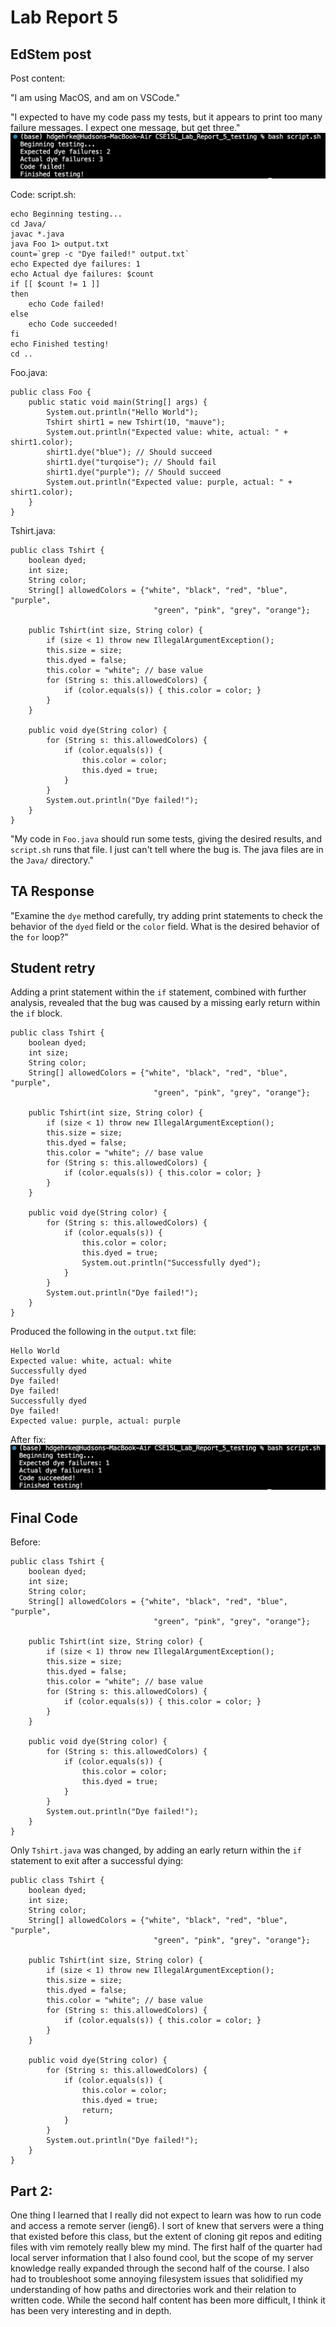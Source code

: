 # Lab Report 5
## EdStem post

Post content:

"I am using MacOS, and am on VSCode."

"I expected to have my code pass my tests, but it appears to print too many failure messages. I expect one message, but get three."
![Image](https://raw.githubusercontent.com/hdgehrke/cse15l-lab-reports/main/Screenshot%202023-06-05%20at%2018.23.08.png)

Code: 
script.sh:
```
echo Beginning testing...
cd Java/
javac *.java
java Foo 1> output.txt
count=`grep -c "Dye failed!" output.txt`
echo Expected dye failures: 1
echo Actual dye failures: $count
if [[ $count != 1 ]]
then
    echo Code failed!
else
    echo Code succeeded!
fi
echo Finished testing!
cd ..
```
Foo.java:
```
public class Foo {
    public static void main(String[] args) {
        System.out.println("Hello World");
        Tshirt shirt1 = new Tshirt(10, "mauve");
        System.out.println("Expected value: white, actual: " + shirt1.color);
        shirt1.dye("blue"); // Should succeed
        shirt1.dye("turqoise"); // Should fail
        shirt1.dye("purple"); // Should succeed
        System.out.println("Expected value: purple, actual: " + shirt1.color);
    }
}
```
Tshirt.java:
```
public class Tshirt {
    boolean dyed;
    int size;
    String color;
    String[] allowedColors = {"white", "black", "red", "blue", "purple",
                                "green", "pink", "grey", "orange"};

    public Tshirt(int size, String color) {
        if (size < 1) throw new IllegalArgumentException();
        this.size = size;
        this.dyed = false;
        this.color = "white"; // base value
        for (String s: this.allowedColors) {
            if (color.equals(s)) { this.color = color; }
        }
    }

    public void dye(String color) {
        for (String s: this.allowedColors) {
            if (color.equals(s)) {
                this.color = color;
                this.dyed = true;
            }
        }
        System.out.println("Dye failed!");
    }
}
```
"My code in `Foo.java` should run some tests, giving the desired results, and `script.sh` runs that file. 
I just can't tell where the bug is. The java files are in the `Java/` directory."

## TA Response

"Examine the `dye` method carefully, try adding print statements to check the behavior of the `dyed` field or the `color` field.
What is the desired behavior of the `for` loop?"

## Student retry

Adding a print statement within the `if` statement, combined with further analysis, revealed that the bug was caused by a missing early return within the `if` block.
```
public class Tshirt {
    boolean dyed;
    int size;
    String color;
    String[] allowedColors = {"white", "black", "red", "blue", "purple",
                                "green", "pink", "grey", "orange"};

    public Tshirt(int size, String color) {
        if (size < 1) throw new IllegalArgumentException();
        this.size = size;
        this.dyed = false;
        this.color = "white"; // base value
        for (String s: this.allowedColors) {
            if (color.equals(s)) { this.color = color; }
        }
    }

    public void dye(String color) {
        for (String s: this.allowedColors) {
            if (color.equals(s)) {
                this.color = color;
                this.dyed = true;
                System.out.println("Successfully dyed");
            }
        }
        System.out.println("Dye failed!");
    }
}
```
Produced the following in the `output.txt` file:
```
Hello World
Expected value: white, actual: white
Successfully dyed
Dye failed!
Dye failed!
Successfully dyed
Dye failed!
Expected value: purple, actual: purple
```

After fix:
![Image](https://raw.githubusercontent.com/hdgehrke/cse15l-lab-reports/main/Screenshot%202023-06-05%20at%2018.34.22.png)

## Final Code
Before:
```
public class Tshirt {
    boolean dyed;
    int size;
    String color;
    String[] allowedColors = {"white", "black", "red", "blue", "purple",
                                "green", "pink", "grey", "orange"};

    public Tshirt(int size, String color) {
        if (size < 1) throw new IllegalArgumentException();
        this.size = size;
        this.dyed = false;
        this.color = "white"; // base value
        for (String s: this.allowedColors) {
            if (color.equals(s)) { this.color = color; }
        }
    }

    public void dye(String color) {
        for (String s: this.allowedColors) {
            if (color.equals(s)) {
                this.color = color;
                this.dyed = true;
            }
        }
        System.out.println("Dye failed!");
    }
}
```
Only `Tshirt.java` was changed, by adding an early return within the `if` statement to exit after a successful dying:
```
public class Tshirt {
    boolean dyed;
    int size;
    String color;
    String[] allowedColors = {"white", "black", "red", "blue", "purple",
                                "green", "pink", "grey", "orange"};

    public Tshirt(int size, String color) {
        if (size < 1) throw new IllegalArgumentException();
        this.size = size;
        this.dyed = false;
        this.color = "white"; // base value
        for (String s: this.allowedColors) {
            if (color.equals(s)) { this.color = color; }
        }
    }

    public void dye(String color) {
        for (String s: this.allowedColors) {
            if (color.equals(s)) {
                this.color = color;
                this.dyed = true;
                return;
            }
        }
        System.out.println("Dye failed!");
    }
}
```

## Part 2:
One thing I learned that I really did not expect to learn was how to run code and access a remote server (ieng6). 
I sort of knew that servers were a thing that existed before this class, but the extent of cloning git repos and editing files with vim remotely really blew my mind. 
The first half of the quarter had local server information that I also found cool, but the scope of my server knowledge really expanded through the second half of the course.
I also had to troubleshoot some annoying filesystem issues that solidified my understanding of how paths and directories work and their relation to written code. 
While the second half content has been more difficult, I think it has been very interesting and in depth. 
